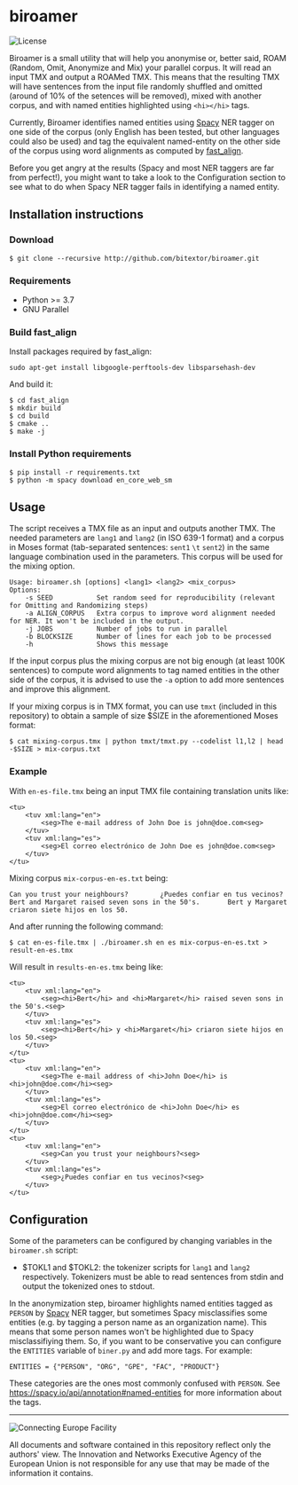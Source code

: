 # biroamer

![License](https://img.shields.io/badge/License-GPLv3-blue.svg)

Biroamer is a small utility that will help you anonymise or, better said, ROAM (Random, Omit, Anonymize and Mix) your parallel corpus. It will read an input TMX and output a ROAMed TMX. This means that the resulting TMX will have sentences from the input file randomly shuffled and omitted (around of 10% of the setences will be removed), mixed with another corpus, and with named entities highlighted using `<hi></hi>` tags.

Currently, Biroamer identifies named entities using [Spacy](https://spacy.io/) NER tagger on one side of the corpus (only English has been tested, but other languages could also be used) and tag the equivalent named-entity on the other side of the corpus using word alignments as computed by [fast_align](https://github.com/clab/fast_align). 

Before you get angry at the results (Spacy and most NER taggers are far from perfect!), you might want to take a look to the Configuration section to see what to do when Spacy NER tagger fails in identifying a named entity.  

## Installation instructions

### Download

```
$ git clone --recursive http://github.com/bitextor/biroamer.git
```

### Requirements

 * Python >= 3.7
 * GNU Parallel

### Build fast_align

Install packages required by fast_align:
```
sudo apt-get install libgoogle-perftools-dev libsparsehash-dev
```

And build it:
```
$ cd fast_align
$ mkdir build
$ cd build
$ cmake ..
$ make -j
```

### Install Python requirements

```
$ pip install -r requirements.txt
$ python -m spacy download en_core_web_sm
```


## Usage

The script receives a TMX file as an input and outputs another TMX. 
The needed parameters are `lang1` and `lang2` (in ISO 639-1 format) and a corpus in Moses format 
(tab-separated sentences: `sent1` `\t` `sent2`) in the same language combination used in the parameters. This corpus will be used for the mixing option.

```
Usage: biroamer.sh [options] <lang1> <lang2> <mix_corpus>
Options:
    -s SEED           Set random seed for reproducibility (relevant for Omitting and Randomizing steps)
    -a ALIGN_CORPUS   Extra corpus to improve word alignment needed for NER. It won't be included in the output.
    -j JOBS           Number of jobs to run in parallel
    -b BLOCKSIZE      Number of lines for each job to be processed
    -h                Shows this message
```

If the input corpus plus the mixing corpus are not big enough (at least 100K sentences) to compute word alignments to tag named entities in the other side of the corpus, it is advised to use the `-a` option to add more sentences and improve this alignment.

If your mixing corpus is in TMX format, you can use `tmxt` (included in this repository) 
to obtain a sample of size $SIZE in the aforementioned Moses format:

```
$ cat mixing-corpus.tmx | python tmxt/tmxt.py --codelist l1,l2 | head -$SIZE > mix-corpus.txt
```

### Example

With `en-es-file.tmx` being an input TMX file containing translation units like:

```
<tu>
    <tuv xml:lang="en">
        <seg>The e-mail address of John Doe is john@doe.com<seg>
    </tuv>
    <tuv xml:lang="es">
        <seg>El correo electrónico de John Doe es john@doe.com<seg>
    </tuv>
</tu>
```

Mixing corpus `mix-corpus-en-es.txt` being:

```
Can you trust your neighbours?        ¿Puedes confiar en tus vecinos?
Bert and Margaret raised seven sons in the 50's.       Bert y Margaret criaron siete hijos en los 50.
```

And after running the following command:

```
$ cat en-es-file.tmx | ./biroamer.sh en es mix-corpus-en-es.txt > result-en-es.tmx
```


Will result in `results-en-es.tmx` being like:

```
<tu>
    <tuv xml:lang="en">
        <seg><hi>Bert</hi> and <hi>Margaret</hi> raised seven sons in the 50's.<seg>
    </tuv>
    <tuv xml:lang="es">
        <seg><hi>Bert</hi> y <hi>Margaret</hi> criaron siete hijos en los 50.<seg>
    </tuv>
</tu>
<tu>
    <tuv xml:lang="en">
        <seg>The e-mail address of <hi>John Doe</hi> is <hi>john@doe.com</hi><seg>
    </tuv>
    <tuv xml:lang="es">
        <seg>El correo electrónico de <hi>John Doe</hi> es <hi>john@doe.com</hi><seg>
    </tuv>
</tu>
<tu>
    <tuv xml:lang="en">
        <seg>Can you trust your neighbours?<seg>
    </tuv>
    <tuv xml:lang="es">
        <seg>¿Puedes confiar en tus vecinos?<seg>
    </tuv>
</tu>
```


## Configuration

Some of the parameters can be configured by changing variables in the `biroamer.sh` script:
 * $TOKL1 and $TOKL2: the tokenizer scripts for `lang1` and `lang2` respectively. Tokenizers must be able to read sentences from stdin and output the tokenized ones to stdout.

In the anonymization step, biroamer highlights named entities tagged as `PERSON` by [Spacy](https://spacy.io/) NER tagger,
but sometimes Spacy misclassifies some entities (e.g. by tagging a person name as an organization name).
This means that some person names won't be highlighted due to Spacy misclassifiying them.
So, if you want to be conservative you can configure the `ENTITIES` variable of `biner.py` and add more tags. For example:

```
ENTITIES = {"PERSON", "ORG", "GPE", "FAC", "PRODUCT"}
```
These categories are the ones most commonly confused with `PERSON`. 
See https://spacy.io/api/annotation#named-entities for more information about the tags.


___

![Connecting Europe Facility](https://www.paracrawl.eu/images/logo_en_cef273x39.png)

All documents and software contained in this repository reflect only the authors' view. The Innovation and Networks Executive Agency of the European Union is not responsible for any use that may be made of the information it contains.
